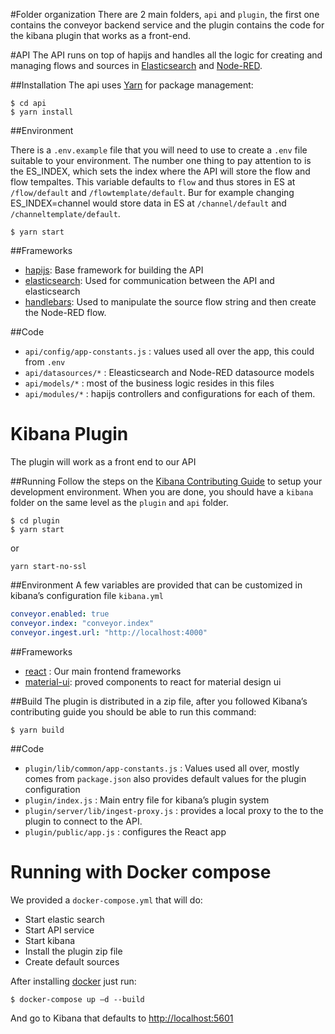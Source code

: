 #Folder organization
There are 2 main folders, `api` and `plugin`, the first one contains the conveyor backend service and the plugin contains the code for the kibana plugin that works as a front-end.

#API
The API runs on top of hapijs and handles all the logic for creating and managing flows and sources in [Elasticsearch](https://www.elastic.co/) and [Node-RED](https://nodered.org/).

##Installation
The api uses [Yarn](https://yarnpkg.com/) for package management:
```
$ cd api
$ yarn install
```

##Environment

There is a `.env.example` file that you will need to use to create a `.env` file suitable to your environment. The number one thing to pay attention to is the ES_INDEX, which sets the index where the API will store the flow and flow tempaltes. This variable defaults to `flow` and thus stores in ES at `/flow/default` and `/flowtemplate/default`. Bur for example changing ES_INDEX=channel would store data in ES at `/channel/default` and `/channeltemplate/default`.
```
$ yarn start
```
##Frameworks

- [hapijs](https://hapijs.com/): Base framework for building the API
- [elasticsearch](https://www.npmjs.com/package/elasticsearch): Used for communication between the API and elasticsearch
- [handlebars](https://www.npmjs.com/package/handlebars): Used to manipulate the source flow string and then create the Node-RED flow.


##Code
- `api/config/app-constants.js` : values used all over the app, this could from `.env`
- `api/datasources/*` : Eleasticsearch and Node-RED datasource models
- `api/models/*` : most of the business logic resides in this files
- `api/modules/*` : hapijs controllers and configurations for each of them.

# Kibana Plugin 
The plugin will work as a front end to our API 

##Running
Follow the steps on the [Kibana Contributing Guide](https://github.com/elastic/kibana/blob/master/CONTRIBUTING.md#contributing-code) to setup your development environment. When you are done, you should have a `kibana` folder on the same level as the `plugin` and `api` folder.

```
$ cd plugin
$ yarn start
```
or
```
yarn start-no-ssl
```

##Environment
A few variables are provided that can be customized in kibana’s configuration file `kibana.yml`
```yaml
conveyor.enabled: true
conveyor.index: "conveyor.index"
conveyor.ingest.url: "http://localhost:4000"
```

##Frameworks
- [react](https://reactjs.org/) : Our main frontend frameworks
- [material-ui](https://material-ui-next.com/): proved components to react for material design ui

##Build
The plugin is distributed in a zip file, after you followed Kibana’s contributing guide you should be able to run this command:

```
$ yarn build
```

##Code
- `plugin/lib/common/app-constants.js` : Values used all over, mostly comes from `package.json` also provides default values for the plugin configuration
- `plugin/index.js` : Main entry file for kibana’s plugin system
- `plugin/server/lib/ingest-proxy.js` : provides a local proxy to the to the plugin to connect to the API.
- `plugin/public/app.js` : configures the React app

# Running with Docker compose

We provided a `docker-compose.yml` that will do:
- Start elastic search
- Start API service
- Start kibana
- Install the plugin zip file
- Create default sources

After installing [docker](https://www.docker.com/) just run:

```
$ docker-compose up –d --build
```
And go to Kibana that defaults to [http://localhost:5601](http://localhost:5601)
